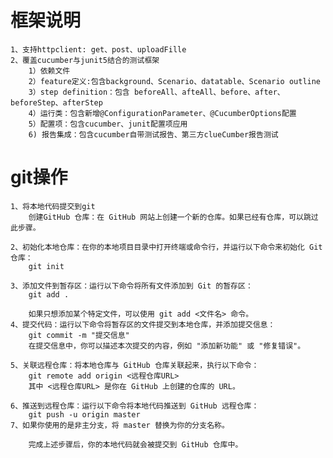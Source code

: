 
# 框架说明
    1、支持httpclient: get、post、uploadFille
    2、覆盖cucumber与junit5结合的测试框架
        1）依赖文件
        2）feature定义:包含background、Scenario、datatable、Scenario outline
        3）step definition：包含 beforeAll、afteAll、before、after、beforeStep、afterStep
        4）运行类：包含新增@ConfigurationParameter、@CucumberOptions配置
        5）配置项：包含cucumber、junit配置项应用
        6) 报告集成：包含cucumber自带测试报告、第三方clueCumber报告测试



# git操作
    1、将本地代码提交到git
        创建GitHub 仓库：在 GitHub 网站上创建一个新的仓库。如果已经有仓库，可以跳过此步骤。
    
    2、初始化本地仓库：在你的本地项目目录中打开终端或命令行，并运行以下命令来初始化 Git 仓库：
        git init

    3、添加文件到暂存区：运行以下命令将所有文件添加到 Git 的暂存区：
        git add .

        如果只想添加某个特定文件，可以使用 git add <文件名> 命令。
    4、提交代码：运行以下命令将暂存区的文件提交到本地仓库，并添加提交信息：
        git commit -m "提交信息"
        在提交信息中，你可以描述本次提交的内容，例如 "添加新功能" 或 "修复错误"。
    
    5、关联远程仓库：将本地仓库与 GitHub 仓库关联起来，执行以下命令：
        git remote add origin <远程仓库URL>
        其中 <远程仓库URL> 是你在 GitHub 上创建的仓库的 URL。

    6、推送到远程仓库：运行以下命令将本地代码推送到 GitHub 远程仓库：
        git push -u origin master
    7、如果你使用的是非主分支，将 master 替换为你的分支名称。

        完成上述步骤后，你的本地代码就会被提交到 GitHub 仓库中。